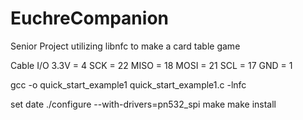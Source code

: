 # EuchreCompanion
Senior Project utilizing libnfc to make a card table game

Cable I/O
3.3V = 4
SCK = 22
MISO = 18
MOSI = 21
SCL = 17
GND = 1

gcc -o quick_start_example1 quick_start_example1.c -lnfc

set date
./configure --with-drivers=pn532_spi
make
make install
